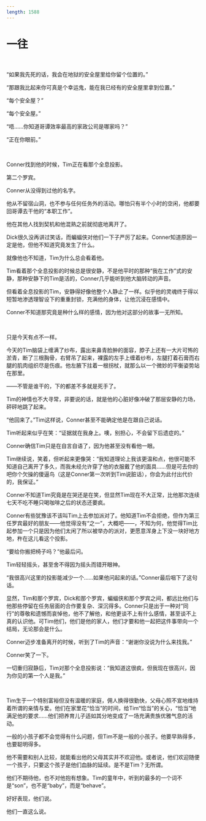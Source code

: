 ```yaml
---
length: 1588
---
```


# 一往

<br>

“如果我先死的话，我会在地狱的安全屋里给你留个位置的。”

“那跟我比起来你可真是个幸运鬼，能在我已经有的安全屋里拿到位置。”

“每个安全屋？”

“每个安全屋。”

“唔……你知道哥谭效率最高的家政公司是哪家吗？”

“正在你眼前。”

<br>

Conner找到他的时候，Tim正在看那个全息投影。

第二个罗宾。

Conner从没得到过他的名字。

他从不留宿山洞，也不参与任何任务外的活动。哪怕只有半个小时的空闲，他都要回哥谭去干他的“本职工作”。

他在其他人找到契机和他混熟之前就彻底地离开了。

Dick很久没再讲过笑话，而蝙蝠侠对他们一下子严厉了起来。Conner知道原因一定是他，但他不知道究竟发生了什么。

就像他也不知道，Tim为什么总会看着他。

Tim看着那个全息投影的时候总是很安静，不是他平时的那种“我在工作”式的安静，那种安静下的Tim是活的，Conner几乎能听到他大脑转动的声音。

但看着全息投影的Tim，安静得好像他整个人静止了一样。似乎他的灵魂终于得以短暂地渗透理智设下的重重封锁，充满他的身体，让他沉浸在感情中。

Conner不知道那究竟是种什么样的感情，因为他对这部分的故事一无所知。

<br>

只是今天有点不一样。

今天的Tim脑袋上缠满了纱布，露出来鼻青脸肿的面容，脖子上还有一大片可怖的淤青，断了三根胸骨，右臂吊了起来，裸露的左手上缠着纱布，左腿打着石膏而右腿的肌肉组织尽是伤痕。他左腋下拄着一根拐杖，就那么以一个微妙的平衡姿势站在那里。

——不管是谁干的，下的都差不多就是死手了。

Tim的神情也不大寻常，非要说的话，就是他的心脏好像冲破了那层安静的力场，砰砰地跳了起来。

“他回来了。”Tim这样说，Conner甚至不能确定他是在跟自己说话。

Tim听起来似乎在笑：“证据就在我身上。噢，别担心，不会留下后遗症的。”

Conner确信Tim只是在自言自语了，因为他甚至没有看他一眼。

Tim继续说，笑着，但听起来更像哭：“我知道理论上我该更温和点，他很可能不知道自己离开了多久，而我未经允许穿了他的衣服戴了他的面具……但是可去你的吧你个欠操的傻逼鸟（这是Conner第一次听到Tim说脏话），你会为此付出代价的，我保证。”

Conner不知道Tim究竟是在哭还是在笑，但显然Tim现在不大正常，比他那次连续七天不吃不睡只喝咖啡之后的状态还要疯。

Conner有些犹豫该不该叫Tim上去参加派对了。他知道Tim不会拒绝，但作为第三任罗宾最好的朋友——他觉得没有“之一”，大概吧——，不知为何，他觉得Tim比起参加一个只是因为他们太闲了所以被举办的派对，更愿意浑身上下没一块好地方地，杵在这儿看这个投影。

“要给你搬把椅子吗？”他最后问。

Tim轻轻摇头，甚至舍不得因为摇头而错开眼神。

“我很高兴这里的投影能减少一个……如果他问起来的话。”Conner最后咽下了这句话。

显然，Tim和那个罗宾，Dick和那个罗宾，蝙蝠侠和那个罗宾之间，都远比他们与他那些停留在任务层面的合作要复杂、深沉得多。Conner只是出于一种对“同行”的尊敬和遗憾而哀悼他，他不了解他，和他更谈不上有什么感情，甚至谈不上真的认识他。可Tim他们，他们是他的家人，他们才要和他一起把这件事带向一个结局，无论那会是什么。

Conner迈步准备离开的时候，听到了Tim的声音：“谢谢你没说为什么来找我。”

Conner笑了一下。

一切重归寂静后，Tim对那个全息投影说：“我知道这很疯，但我现在很高兴，因为你见的第一个人是我。”

<br>

Tim生于一个特别富裕但没有温暖的家庭，佣人换得很勤快，父母心照不宣地维持着所谓的亲情与爱。他们在家里花“恰当”的时间，给Tim“恰当”的关心，“恰当”地满足他的要求……他们把养育儿子适如其分地变成了一场充满贵族优雅气息的活动。

一般的小孩子都不会觉得有什么问题，但Tim不是一般的小孩子。他要早熟得多，也要聪明得多。

他不需要和别人比较，就能看出他的父母其实并不欢迎他。或者说，他们欢迎随便一个孩子，只要这个孩子是他们血脉的延续。是不是Tim？无所谓。

他们不期待他，也不对他抱有想象。Tim的童年中，听到的最多的一个词不是“son”，也不是“baby”，而是“behave”。

好好表现，他们说。

他们一直这么说。

